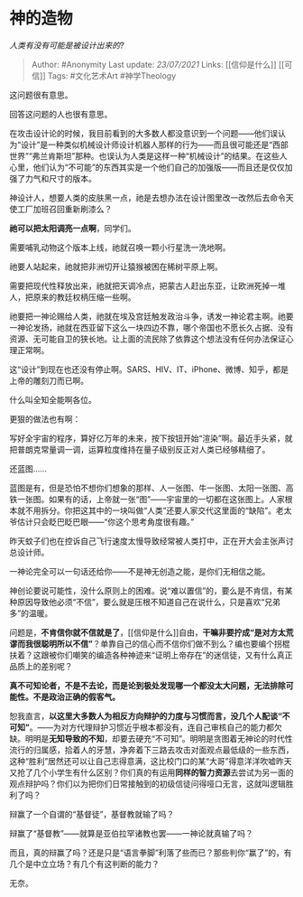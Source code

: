 # 神的造物
*人类有没有可能是被设计出来的?*

> Author: #Anonymity
Last update: *23/07/2021* 
Links: [[信仰是什么]] [[可信]] 
Tags:   #文化艺术Art #神学Theology 

 
这问题很有意思。

回答这问题的人也很有意思。

在攻击设计论的时候，我目前看到的大多数人都没意识到一个问题——他们误认为“设计”是一种类似机械设计师设计机器人那样的行为——而且很可能还是“西部世界”“弗兰肯斯坦”那种。也误认为人类是这样一种“机械设计”的结果。在这些人心里，他们认为“不可能”的东西其实是一个他们自己的加强版——而且还是仅仅加强了力气和尺寸的版本。

  


神设计人，想要人类的皮肤黑一点，祂是去想办法在设计图里改一改然后去命令天使工厂加班召回重新刷漆么？

**祂可以把太阳调亮一点啊**，同学们。

需要哺乳动物这个版本上线，祂就召唤一颗小行星洗一洗地啊。

祂要人站起来，祂就把非洲切开让猿猴被困在稀树平原上啊。

需要把现代性释放出来，祂就把天调冷点，把蒙古人赶出东亚，让欧洲死掉一堆人，把原来的教廷权柄压缩一些啊。

祂要把一神论赐给人类，祂就在埃及宫廷触发政治斗争，诱发一神论君主啊。祂要一神论发扬，祂就在西亚留下这么一块四边不靠，哪个帝国也不愿长久占据、没有资源、无可能自卫的狭长地。让上面的流民除了依靠这个想法没有任何办法保证心理正常啊。

这“设计”到现在也还没有停止啊。SARS、HIV、IT、iPhone、微博、知乎，都是上帝的雕刻刀而已啊。

什么叫全知全能啊各位。

更狠的做法也有啊：

写好全宇宙的程序，算好亿万年的未来，按下按钮开始“渲染”啊。最近手头紧，就把普朗克常量调一调，运算粒度维持在量子级别反正对人类已经够精细了。

还蓝图……

蓝图是有，但是恐怕不想你们想象的那样、人一张图、牛一张图、太阳一张图、高铁一张图。如果有的话，上帝就一张“图”——宇宙里的一切都在这张图上。人家根本就不用拆分。你把这其中的一块叫做“人类”还要人家交代这里面的“缺陷”。老太爷估计只会眨巴眨巴眼——“你这个思考角度很有趣。”

昨天蚊子们也在控诉自己飞行速度太慢导致经常被人类打中，正在开大会主张声讨总设计师。

一神论完全可以一句话还给你——不是神无创造之能，是你们无相信之能。

神创论要说可能性，没什么原则上的困难。说“难以置信”的，要么是不肯信，有某种原因导致他必须“不信”，要么就是压根不知道自己在说什么，只是喜欢“兄弟多”的温暖。

问题是，**不肯信你就不信就是了**，[[信仰是什么]]自由，**干嘛非要拧成“是对方太荒谬而我很聪明所以不信”**？单靠自己的信心而不信你们做不到么？编也要编个拐棍扶着？这跟被你们嘲笑的编造各种神迹来“证明上帝存在”的迷信徒，又有什么真正品质上的差别呢？

**真不可知论者，不是不去论，而是论到极处发现哪一个都没太大问题，无法排除可能性。不是政治正确的假客气。**

恕我直言，**以这里大多数人为相反方向辩护的力度与习惯而言，没几个人配谈“不可知”**。——为对方代理辩护习惯近乎根本都没有，连自己审核自己的能力都欠缺。明明是**无知导致的不知**，却要去硬充“不可知”。明明是贪图着无神论的时代性流行的归属感，拾着人的牙慧，净奔着下三路去攻击对面观点最低级的一些东西，这种“胜利”居然还可以让自己志得意满，这比校门口的某“大哥”得意洋洋吹嘘昨天又抢了几个小学生有什么区别？你们真的有运用**同样的智力资源**去尝试为另一面的观点辩护吗？你们以为把你们日常接触到的初级信徒问得哑口无言，这就叫逻辑胜利了吗？

辩赢了一个自谓的“基督徒”，基督教就输了吗？

辩赢了“基督教”——就算是亚伯拉罕诸教也罢——一神论就真输了吗？

而且，真的辩赢了吗？还是只是“语言拳脚”利落了些而已？那些判你“赢了”的，有几个是中立立场？有几个有这判断的能力？

无奈。



